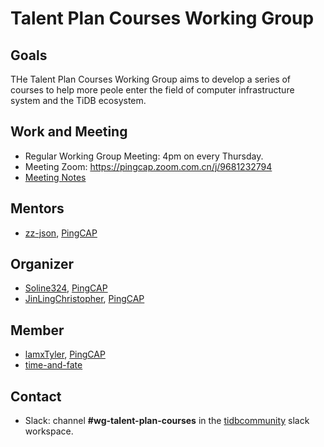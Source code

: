 # Talent Plan Courses Working Group

## Goals

THe Talent Plan Courses Working Group aims to develop a series of courses to help more peole enter the field of computer infrastructure system and the TiDB ecosystem.

## Work and Meeting

- Regular Working Group Meeting: 4pm on every Thursday.
- Meeting Zoom: https://pingcap.zoom.com.cn/j/9681232794
- [Meeting Notes](https://docs.google.com/document/d/1zDUoERn1MQYMR1PX0r0SuX8zlQIaQCjS9UhsbIBnn3g/edit)

## Mentors

- [zz-json](https://github.com/zz-jason), [PingCAP](https://github.com/pingcap)

## Organizer

- [Soline324](https://github.com/Soline324), [PingCAP](https://github.com/pingcap)
- [JinLingChristopher](https://github.com/JinLingChristopher), [PingCAP](https://github.com/pingcap)

## Member

- [lamxTyler](https://github.com/lamxTyler), [PingCAP](https://github.com/pingcap)
- [time-and-fate](https://github.com/time-and-fate)

## Contact

- Slack: channel **#wg-talent-plan-courses** in the [tidbcommunity](https://app.slack.com/client/TH91JCS4W/CR746G049) slack workspace.
